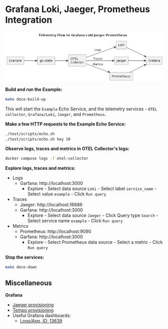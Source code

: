 # Grafana Loki, Jaeger, Prometheus Integration
![Grafana Loki Jaeger](./diagrams/grafana-loki-jaeger.png)

**Build and run the Example:**
```bash
make doco-build-up
```

This will start the `Example` Echo Service, and the telemetry services - `OTEL collector`, `Grafana/Loki`, `Jaeger`, and `Prometheus`.

**Make a few HTTP requests to the Example Echo Service:**
```bash
./test/scripts/echo.sh
./test/scripts/echo.sh hey 10
```

**Observe logs, traces and metrics in OTEL Collector's logs:**
```bash
docker compose logs -f otel-collector
```

**Explore logs, traces and metrics:**
* Logs
  * Garfana: http://localhost:3000
    * Explore - Select data source `Loki` - Select label `service_name` - Select value `example` - Click `Run query`
* Traces
  * Jaeger: http://localhost:16686
  * Garfana: http://localhost:3000
    * Explore - Select data source `Jaeger` - Click Query type `Search` - Select service name `example` - Click `Run query` 
* Metrics
  * Prometheus: http://localhost:9090
  * Garfana: http://localhost:3000
    * Explore - Select Prometheus data source - Select a metric - Click `Run query`

**Stop the services:**
```bash
make doco-down
```

## Miscellaneous

**Grafana**
* [Jaeger provisioning](https://grafana.com/docs/grafana/latest/datasources/jaeger/#provision-the-data-source)
* [Tempo provisioning](https://grafana.com/docs/grafana/latest/datasources/tempo/configure-tempo-data-source/#example-file)
* Useful Grafana dashboards:
  * [Logs/App, ID: 13639](https://grafana.com/grafana/dashboards/13639-logs-app/)
